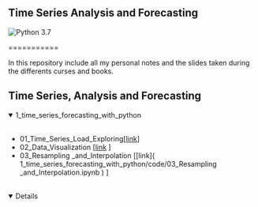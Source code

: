 ## Time Series Analysis and Forecasting

![Python 3.7](https://img.shields.io/badge/Python-3.7-blue.svg)

===========

In this repository include all my personal notes and the slides taken during the differents curses and books.

## Time Series, Analysis and Forecasting

<details open>
<summary>1_time_series_forecasting_with_python</summary>
<br>
    <div class="tip" markdown="1"> </div>
  
   - 01_Time_Series_Load_Exploring[[link]( 1_time_series_forecasting_with_python/code/01_Time_Series_Load_Exploring.ipynb )]
   - 02_Data_Visualization [[link]( 1_time_series_forecasting_with_python/code/02_Data_Visualization.ipynb ) ]
   - 03_Resampling _and_Interpolation  [[link]( 1_time_series_forecasting_with_python/code/03_Resampling _and_Interpolation.ipynb ) ]    
  </md></br>
</details><details open>
